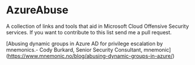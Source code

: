 # AzureAbuse
A collection of links and tools that aid in Microsoft Cloud Offensive Security services. If you want to contribute to this list send me a pull request.

[Abusing dynamic groups in Azure AD for privilege escalation by mnemonics.- Cody Burkard, Senior Security Consultant, mnemonic] (https://www.mnemonic.no/blog/abusing-dynamic-groups-in-azure/)



